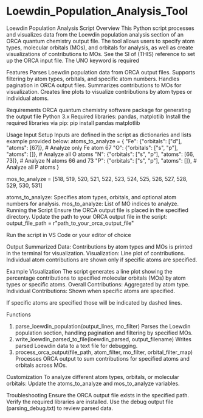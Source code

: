 # Loewdin_Population_Analysis_Tool
Loewdin Population Analysis Script
Overview
This Python script processes and visualizes data from the Loewdin population analysis section of an ORCA quantum chemistry output file. The tool allows users to specify atom types, molecular orbitals (MOs), and orbitals for analysis, as well as create visualizations of contributions to MOs. See the SI of (THIS) reference to set up the ORCA input file. The UNO keyword is required

Features
Parses Loewdin population data from ORCA output files.
Supports filtering by atom types, orbitals, and specific atom numbers.
Handles pagination in ORCA output files.
Summarizes contributions to MOs for visualization.
Creates line plots to visualize contributions by atom types or individual atoms.

Requirements
ORCA quantum chemistry software package for generating the output file
Python 3.x
Required libraries: pandas, matplotlib
Install the required libraries via pip:
pip install pandas matplotlib

Usage
Input Setup
Inputs are defined in the script as dictionaries and lists example provided below:
atoms_to_analyze = {
    "Fe": {"orbitals": ["d"], "atoms": [67]},  # Analyze only Fe atom 67
    "O": {"orbitals": ["s", "p"], "atoms": []},  # Analyze all O atoms
    "N": {"orbitals": ["s", "p"], "atoms": [66, 73]},  # Analyze N atoms 66 and 73
    "P": {"orbitals": ["s", "p"], "atoms": []},  # Analyze all P atoms
}

mos_to_analyze = [518, 519, 520, 521, 522, 523, 524, 525, 526, 527, 528, 529, 530, 531]

atoms_to_analyze: Specifies atom types, orbitals, and optional atom numbers for analysis.
mos_to_analyze: List of MO indices to analyze.
Running the Script
Ensure the ORCA output file is placed in the specified directory.
Update the path to your ORCA output file in the script:
output_file_path = r"path_to_your_orca_output_file"

Run the script in VS Code or your editor of choice


Output
Summarized Data: Contributions by atom types and MOs is printed in the terminal for visualization.
Visualization: Line plot of contributions. Individual atom contributions are shown only if specific atoms are specified.

Example Visualization
The script generates a line plot showing the percentage contributions to specified molecular orbitals (MOs) by atom types or specific atoms.
Overall Contributions: Aggregated by atom type.
Individual Contributions: Shown when specific atoms are specified.

If specific atoms are specified those will be indicated by dashed lines.


Functions
1. parse_loewdin_population(output_lines, mo_filter)
Parses the Loewdin population section, handling pagination and filtering by specified MOs.
2. write_loewdin_parsed_to_file(loewdin_parsed, output_filename)
Writes parsed Loewdin data to a text file for debugging.
3. process_orca_output(file_path, atom_filter, mo_filter, orbital_filter_map)
Processes ORCA output to sum contributions for specified atoms and orbitals across MOs.

Customization
To analyze different atom types, orbitals, or molecular orbitals:
Update the atoms_to_analyze and mos_to_analyze variables.

Troubleshooting
Ensure the ORCA output file exists in the specified path.
Verify the required libraries are installed.
Use the debug output file (parsing_debug.txt) to review parsed data.





